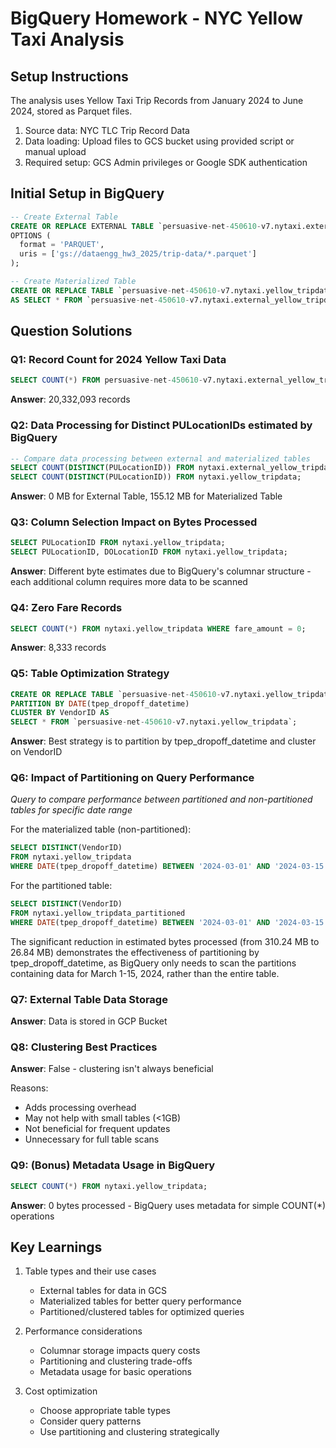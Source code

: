 # BigQuery Homework - NYC Yellow Taxi Analysis

## Setup Instructions
The analysis uses Yellow Taxi Trip Records from January 2024 to June 2024, stored as Parquet files.

1. Source data: NYC TLC Trip Record Data
2. Data loading: Upload files to GCS bucket using provided script or manual upload
3. Required setup: GCS Admin privileges or Google SDK authentication

## Initial Setup in BigQuery

```sql
-- Create External Table
CREATE OR REPLACE EXTERNAL TABLE `persuasive-net-450610-v7.nytaxi.external_yellow_tripdata`
OPTIONS (
  format = 'PARQUET',
  uris = ['gs://dataengg_hw3_2025/trip-data/*.parquet']
);

-- Create Materialized Table
CREATE OR REPLACE TABLE `persuasive-net-450610-v7.nytaxi.yellow_tripdata`
AS SELECT * FROM `persuasive-net-450610-v7.nytaxi.external_yellow_tripdata`;
```

## Question Solutions

### Q1: Record Count for 2024 Yellow Taxi Data
```sql
SELECT COUNT(*) FROM persuasive-net-450610-v7.nytaxi.external_yellow_tripdata;
```
**Answer**: 20,332,093 records

### Q2: Data Processing for Distinct PULocationIDs estimated by BigQuery
```sql
-- Compare data processing between external and materialized tables
SELECT COUNT(DISTINCT(PULocationID)) FROM nytaxi.external_yellow_tripdata;
SELECT COUNT(DISTINCT(PULocationID)) FROM nytaxi.yellow_tripdata;
```
**Answer**: 0 MB for External Table, 155.12 MB for Materialized Table

### Q3: Column Selection Impact on Bytes Processed
```sql
SELECT PULocationID FROM nytaxi.yellow_tripdata;
SELECT PULocationID, DOLocationID FROM nytaxi.yellow_tripdata;
```
**Answer**: Different byte estimates due to BigQuery's columnar structure - each additional column requires more data to be scanned

### Q4: Zero Fare Records
```sql
SELECT COUNT(*) FROM nytaxi.yellow_tripdata WHERE fare_amount = 0;
```
**Answer**: 8,333 records

### Q5: Table Optimization Strategy
```sql
CREATE OR REPLACE TABLE `persuasive-net-450610-v7.nytaxi.yellow_tripdata_partitioned`
PARTITION BY DATE(tpep_dropoff_datetime)
CLUSTER BY VendorID AS
SELECT * FROM `persuasive-net-450610-v7.nytaxi.yellow_tripdata`;
```
**Answer**: Best strategy is to partition by tpep_dropoff_datetime and cluster on VendorID

### Q6: Impact of Partitioning on Query Performance
*Query to compare performance between partitioned and non-partitioned tables for specific date range*

For the materialized table (non-partitioned):
```sql
SELECT DISTINCT(VendorID) 
FROM nytaxi.yellow_tripdata
WHERE DATE(tpep_dropoff_datetime) BETWEEN '2024-03-01' AND '2024-03-15';
```

For the partitioned table:
```sql
SELECT DISTINCT(VendorID) 
FROM nytaxi.yellow_tripdata_partitioned
WHERE DATE(tpep_dropoff_datetime) BETWEEN '2024-03-01' AND '2024-03-15';
```

The significant reduction in estimated bytes processed (from 310.24 MB to 26.84 MB) demonstrates the effectiveness of partitioning by tpep_dropoff_datetime, as BigQuery only needs to scan the partitions containing data for March 1-15, 2024, rather than the entire table.

### Q7: External Table Data Storage
**Answer**: Data is stored in GCP Bucket

### Q8: Clustering Best Practices
**Answer**: False - clustering isn't always beneficial

Reasons:
- Adds processing overhead
- May not help with small tables (<1GB)
- Not beneficial for frequent updates
- Unnecessary for full table scans

### Q9: (Bonus) Metadata Usage in BigQuery
```sql
SELECT COUNT(*) FROM nytaxi.yellow_tripdata;
```
**Answer**: 0 bytes processed - BigQuery uses metadata for simple COUNT(*) operations

## Key Learnings
1. Table types and their use cases
   - External tables for data in GCS
   - Materialized tables for better query performance
   - Partitioned/clustered tables for optimized queries

2. Performance considerations
   - Columnar storage impacts query costs
   - Partitioning and clustering trade-offs
   - Metadata usage for basic operations

3. Cost optimization
   - Choose appropriate table types
   - Consider query patterns
   - Use partitioning and clustering strategically